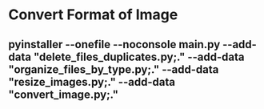 # Convert Format of Image

## pyinstaller --onefile --noconsole main.py --add-data "delete_files_duplicates.py;." --add-data "organize_files_by_type.py;." --add-data "resize_images.py;." --add-data "convert_image.py;."